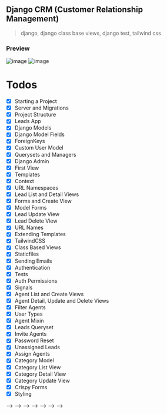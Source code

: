 ## Django CRM (Customer Relationship Management)
> django, django class base views, django test, tailwind css

### Preview
![image](https://i.imgur.com/TTtExCP.png)
![image](https://i.imgur.com/yVUvbhe.png)

# Todos
<!-- - [x] Intro<!-- 0:00    -->
<!-- - [x] Prerequisites<!-- 3:14    -->
<!-- - [x] Django Versions<!-- 4:45    -->
<!-- - [x] Following Along<!-- 8:24    -->
<!-- - [x] VSCode Setup<!-- 9:21    -->
<!-- - [x] VSCode Extensions<!-- 19:41   -->
<!-- - [x] Introduction to Django<!-- 21:21   -->
- [x] Starting a Project<!-- 26:37   -->
- [x] Server and Migrations<!-- 33:14   -->
- [x] Project Structure<!-- 38:04   -->
- [x] Leads App<!-- 45:53   -->
- [x] Django Models<!-- 49:35   -->
- [x] Django Model Fields<!-- 1:00:41 -->
- [x] ForeignKeys<!-- 1:05:25 -->
- [x] Custom User Model<!-- 1:12:24 -->
- [x] Querysets and Managers<!-- 1:26:59 -->
- [x] Django Admin<!-- 1:44:33 -->
- [x] First View<!-- 1:49:39 -->
- [x] Templates<!-- 1:55:10 -->
- [x] Context<!-- 2:01:00 -->
- [x] URL Namespaces<!-- 2:07:22 -->
- [x] Lead List and Detail Views<!-- 2:12:30 -->
- [x] Forms and Create View<!-- 2:26:42 -->
- [x] Model Forms<!-- 2:49:07 -->
- [x] Lead Update View<!-- 2:55:27 -->
- [x] Lead Delete View<!-- 3:02:51 -->
- [x] URL Names<!-- 3:05:30 -->
- [x] Extending Templates<!-- 3:13:25 -->
- [x] TailwindCSS<!-- 3:19:06 -->
- [x] Class Based Views<!-- 3:38:16 -->
- [x] Staticfiles<!-- 3:54:19 -->
- [x] Sending Emails<!-- 4:05:14 -->
- [x] Authentication<!-- 4:13:22 -->
- [x] Tests<!-- 4:34:41 -->
- [x] Auth Permissions<!-- 4:45:15 -->
- [x] Signals<!-- 4:55:44 -->
- [x] Agent List and Create Views<!-- 5:03:36 -->
- [x] Agent Detail, Update and Delete Views<!-- 5:18:35 -->
- [x] Filter Agents<!-- 5:28:34 -->
- [x] User Types<!-- 5:32:02 -->
- [x] Agent Mixin<!-- 5:36:01 -->
- [x] Leads Queryset<!-- 5:44:39 -->
- [x] Invite Agents<!-- 5:58:59 -->
- [x] Password Reset<!-- 6:07:15 -->
- [x] Unassigned Leads<!-- 6:25:37 -->
- [x] Assign Agents<!-- 6:31:53 -->
- [x] Category Model<!-- 6:48:15 -->
- [x] Category List View<!-- 6:52:16 -->
- [x] Category Detail View<!-- 7:02:47 -->
- [x] Category Update View<!-- 7:13:45 -->
- [x] Crispy Forms<!-- 7:21:26 -->
- [x] Styling<!-- 7:43:35 -->
<!-- - [x] Environment Variables<!-- 7:53:03 --> -->
<!-- - [x] Setting up Postgresql<!-- 8:02:48 --> -->
<!-- - [x] Whitenoise<!-- 8:10:25 --> -->
<!-- - [x] Deploying on Digital Ocean<!-- 8:15:36 --> -->
<!-- - [x] Email Sending with Mailgun<!-- 8:33:12 --> -->
<!-- - [x] Using a Custom Domain<!-- 8:45:00 --> -->
<!-- - [x] Touchups and Fixes<!-- 8:47:54 --> -->
<!-- - [ ] Thank You<!-- 9:00:44 -->
